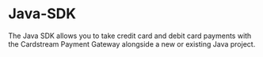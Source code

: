 Java-SDK
========

The Java SDK allows you to take credit card and debit card payments with the Cardstream Payment Gateway alongside a new or existing Java project.
